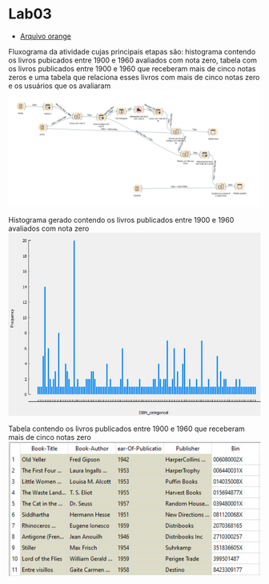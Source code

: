# Lab03  

* [Arquivo orange](https://github.com/Isabela-C-Sousa/MC536/tree/master/lab03/Notebook)
  

Fluxograma da atividade cujas principais etapas são: histograma contendo os livros pubicados entre 1900 e 1960 avaliados com nota zero, tabela com os livros publicados entre 1900 e 1960 que receberam mais de cinco notas zeros e uma tabela que relaciona esses livros com mais de cinco notas zero e os usuários que os avaliaram  
  ![fluxograma](https://github.com/Isabela-C-Sousa/MC536/blob/master/lab03/Images/Fluxograma.jpeg)


Histograma gerado contendo os livros publicados entre 1900 e 1960 avaliados com nota zero
  ![histograma](https://github.com/Isabela-C-Sousa/MC536/blob/master/lab03/Images/Histograma.jpeg)


Tabela contendo os livros publicados entre 1900 e 1960 que receberam mais de cinco notas zero
  ![tabela](https://github.com/Isabela-C-Sousa/MC536/blob/master/lab03/Images/Tabela.jpeg)
